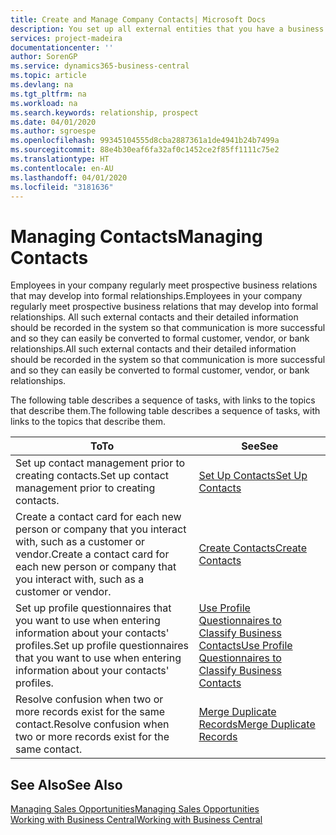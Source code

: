 ```yaml
---
title: Create and Manage Company Contacts| Microsoft Docs
description: You set up all external entities that you have a business relationship with (such as prospects, customers, vendors, and consultants) as contacts.
services: project-madeira
documentationcenter: ''
author: SorenGP
ms.service: dynamics365-business-central
ms.topic: article
ms.devlang: na
ms.tgt_pltfrm: na
ms.workload: na
ms.search.keywords: relationship, prospect
ms.date: 04/01/2020
ms.author: sgroespe
ms.openlocfilehash: 99345104555d8cba2887361a1de4941b24b7499a
ms.sourcegitcommit: 88e4b30eaf6fa32af0c1452ce2f85ff1111c75e2
ms.translationtype: HT
ms.contentlocale: en-AU
ms.lasthandoff: 04/01/2020
ms.locfileid: "3181636"
---
```

# <a name="managing-contacts"></a><span data-ttu-id="5406a-103">Managing Contacts</span><span class="sxs-lookup"><span data-stu-id="5406a-103">Managing Contacts</span></span>
<span data-ttu-id="5406a-104">Employees in your company regularly meet prospective business relations that may develop into formal relationships.</span><span class="sxs-lookup"><span data-stu-id="5406a-104">Employees in your company regularly meet prospective business relations that may develop into formal relationships.</span></span> <span data-ttu-id="5406a-105">All such external contacts and their detailed information should be recorded in the system so that communication is more successful and so they can easily be converted to formal customer, vendor, or bank relationships.</span><span class="sxs-lookup"><span data-stu-id="5406a-105">All such external contacts and their detailed information should be recorded in the system so that communication is more successful and so they can easily be converted to formal customer, vendor, or bank relationships.</span></span>

<span data-ttu-id="5406a-106">The following table describes a sequence of tasks, with links to the topics that describe them.</span><span class="sxs-lookup"><span data-stu-id="5406a-106">The following table describes a sequence of tasks, with links to the topics that describe them.</span></span>

| <span data-ttu-id="5406a-107">To</span><span class="sxs-lookup"><span data-stu-id="5406a-107">To</span></span> | <span data-ttu-id="5406a-108">See</span><span class="sxs-lookup"><span data-stu-id="5406a-108">See</span></span> |
| --- | --- |
| <span data-ttu-id="5406a-109">Set up contact management prior to creating contacts.</span><span class="sxs-lookup"><span data-stu-id="5406a-109">Set up contact management prior to creating contacts.</span></span> |[<span data-ttu-id="5406a-110">Set Up Contacts</span><span class="sxs-lookup"><span data-stu-id="5406a-110">Set Up Contacts</span></span>](marketing-setup-contacts.md) |
| <span data-ttu-id="5406a-111">Create a contact card for each new person or company that you interact with, such as a customer or vendor.</span><span class="sxs-lookup"><span data-stu-id="5406a-111">Create a contact card for each new person or company that you interact with, such as a customer or vendor.</span></span> |[<span data-ttu-id="5406a-112">Create Contacts</span><span class="sxs-lookup"><span data-stu-id="5406a-112">Create Contacts</span></span>](marketing-create-contact-companies.md) |
|<span data-ttu-id="5406a-113">Set up profile questionnaires that you want to use when entering information about your contacts' profiles.</span><span class="sxs-lookup"><span data-stu-id="5406a-113">Set up profile questionnaires that you want to use when entering information about your contacts' profiles.</span></span>|[<span data-ttu-id="5406a-114">Use Profile Questionnaires to Classify Business Contacts</span><span class="sxs-lookup"><span data-stu-id="5406a-114">Use Profile Questionnaires to Classify Business Contacts</span></span>](marketing-create-contact-profile-questionnaire.md)|
|<span data-ttu-id="5406a-115">Resolve confusion when two or more records exist for the same contact.</span><span class="sxs-lookup"><span data-stu-id="5406a-115">Resolve confusion when two or more records exist for the same contact.</span></span>|[<span data-ttu-id="5406a-116">Merge Duplicate Records</span><span class="sxs-lookup"><span data-stu-id="5406a-116">Merge Duplicate Records</span></span>](sales-how-merge-duplicate-records.md)|

## <a name="see-also"></a><span data-ttu-id="5406a-117">See Also</span><span class="sxs-lookup"><span data-stu-id="5406a-117">See Also</span></span>
[<span data-ttu-id="5406a-118">Managing Sales Opportunities</span><span class="sxs-lookup"><span data-stu-id="5406a-118">Managing Sales Opportunities</span></span>](marketing-manage-sales-opportunities.md)  
[<span data-ttu-id="5406a-119">Working with Business Central</span><span class="sxs-lookup"><span data-stu-id="5406a-119">Working with Business Central</span></span>](ui-work-product.md)  
